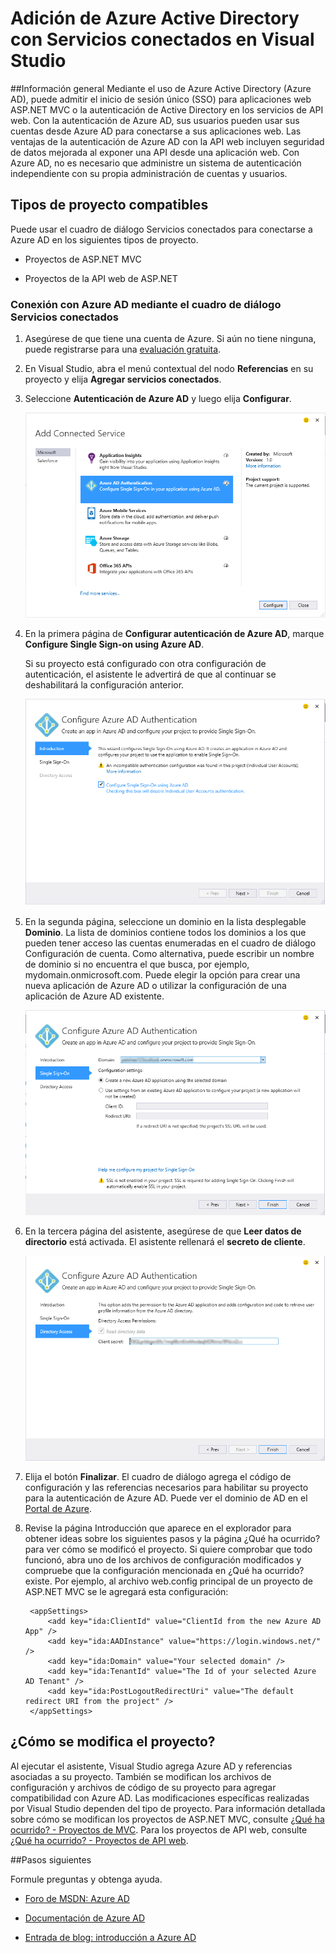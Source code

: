 <properties 
   pageTitle="Adición de Azure Active Directory con Servicios conectados en Visual Studio | Microsoft Azure"
   description="Adición de Azure Active Directory mediante el cuadro de diálogo Agregar servicios conectados de Visual Studio"
   services="visual-studio-online"
   documentationCenter="na"
   authors="TomArcher"
   manager="douge"
   editor="" />
<tags 
   ms.service="active-directory"
   ms.devlang="multiple"
   ms.topic="article"
   ms.tgt_pltfrm="na"
   ms.workload="na"
   ms.date="08/15/2016"
   ms.author="tarcher" />

# Adición de Azure Active Directory con Servicios conectados en Visual Studio 

##Información general
Mediante el uso de Azure Active Directory (Azure AD), puede admitir el inicio de sesión único (SSO) para aplicaciones web ASP.NET MVC o la autenticación de Active Directory en los servicios de API web. Con la autenticación de Azure AD, sus usuarios pueden usar sus cuentas desde Azure AD para conectarse a sus aplicaciones web. Las ventajas de la autenticación de Azure AD con la API web incluyen seguridad de datos mejorada al exponer una API desde una aplicación web. Con Azure AD, no es necesario que administre un sistema de autenticación independiente con su propia administración de cuentas y usuarios.

## Tipos de proyecto compatibles

Puede usar el cuadro de diálogo Servicios conectados para conectarse a Azure AD en los siguientes tipos de proyecto.

- Proyectos de ASP.NET MVC

- Proyectos de la API web de ASP.NET


### Conexión con Azure AD mediante el cuadro de diálogo Servicios conectados

1. Asegúrese de que tiene una cuenta de Azure. Si aún no tiene ninguna, puede registrarse para una [evaluación gratuita](http://go.microsoft.com/fwlink/?LinkId=518146).

1. En Visual Studio, abra el menú contextual del nodo **Referencias** en su proyecto y elija **Agregar servicios conectados**.
1. Seleccione **Autenticación de Azure AD** y luego elija **Configurar**.

    ![Elija Agregar autenticación de Azure AD](./media/vs-azure-tools-connected-services-add-active-directory/connected-services-add-active-directory.png)

1. En la primera página de **Configurar autenticación de Azure AD**, marque **Configure Single Sign-on using Azure AD**.

    Si su proyecto está configurado con otra configuración de autenticación, el asistente le advertirá de que al continuar se deshabilitará la configuración anterior.

    ![Configurar Azure AD en el asistente](./media/vs-azure-tools-connected-services-add-active-directory/configure-azure-ad-wizard-1.png)

1.  En la segunda página, seleccione un dominio en la lista desplegable **Dominio**. La lista de dominios contiene todos los dominios a los que pueden tener acceso las cuentas enumeradas en el cuadro de diálogo Configuración de cuenta. Como alternativa, puede escribir un nombre de dominio si no encuentra el que busca, por ejemplo, mydomain.onmicrosoft.com. Puede elegir la opción para crear una nueva aplicación de Azure AD o utilizar la configuración de una aplicación de Azure AD existente.

    ![Configurar Azure AD en el asistente](./media/vs-azure-tools-connected-services-add-active-directory/configure-azure-ad-wizard-2.png)


1. En la tercera página del asistente, asegúrese de que **Leer datos de directorio** está activada. El asistente rellenará el **secreto de cliente**.

    ![Configurar Azure AD en el asistente](./media/vs-azure-tools-connected-services-add-active-directory/configure-azure-ad-wizard-3.png)

1. Elija el botón **Finalizar**. El cuadro de diálogo agrega el código de configuración y las referencias necesarios para habilitar su proyecto para la autenticación de Azure AD. Puede ver el dominio de AD en el [Portal de Azure](http://go.microsoft.com/fwlink/p/?LinkID=525040).

1. Revise la página Introducción que aparece en el explorador para obtener ideas sobre los siguientes pasos y la página ¿Qué ha ocurrido? para ver cómo se modificó el proyecto. Si quiere comprobar que todo funcionó, abra uno de los archivos de configuración modificados y compruebe que la configuración mencionada en ¿Qué ha ocurrido? existe. Por ejemplo, al archivo web.config principal de un proyecto de ASP.NET MVC se le agregará esta configuración:

        <appSettings> 
            <add key="ida:ClientId" value="ClientId from the new Azure AD App" />
            <add key="ida:AADInstance" value="https://login.windows.net/" />
            <add key="ida:Domain" value="Your selected domain" />
            <add key="ida:TenantId" value="The Id of your selected Azure AD Tenant" />
            <add key="ida:PostLogoutRedirectUri" value="The default redirect URI from the project" />
        </appSettings>

## ¿Cómo se modifica el proyecto?

Al ejecutar el asistente, Visual Studio agrega Azure AD y referencias asociadas a su proyecto. También se modifican los archivos de configuración y archivos de código de su proyecto para agregar compatibilidad con Azure AD. Las modificaciones específicas realizadas por Visual Studio dependen del tipo de proyecto. Para información detallada sobre cómo se modifican los proyectos de ASP.NET MVC, consulte [¿Qué ha ocurrido? - Proyectos de MVC](http://go.microsoft.com/fwlink/p/?LinkID=513809). Para los proyectos de API web, consulte [¿Qué ha ocurrido? - Proyectos de API web](http://go.microsoft.com/fwlink/p/?LinkId=513810).

##Pasos siguientes

Formule preguntas y obtenga ayuda.

 - [Foro de MSDN: Azure AD](https://social.msdn.microsoft.com/forums/azure/home?forum=WindowsAzureAD)

 - [Documentación de Azure AD](https://azure.microsoft.com/documentation/services/active-directory/)

 - [Entrada de blog: introducción a Azure AD](http://blogs.msdn.com/b/brunoterkaly/archive/2014/03/03/introduction-to-windows-azure-active-directory.aspx)

<!---HONumber=AcomDC_0817_2016-->